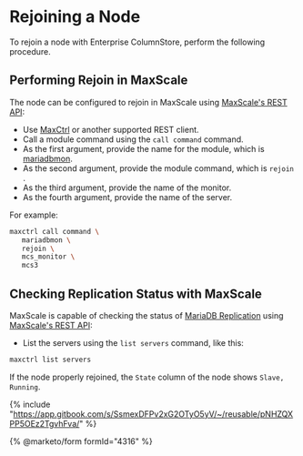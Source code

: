 # Rejoining a Node

To rejoin a node with Enterprise ColumnStore, perform the following procedure.

## Performing Rejoin in MaxScale

The node can be configured to rejoin in MaxScale using [MaxScale's REST API](https://app.gitbook.com/s/0pSbu5DcMSW4KwAkUcmX/reference/maxscale-rest-api):

* Use [MaxCtrl](https://app.gitbook.com/s/0pSbu5DcMSW4KwAkUcmX/maxscale-management/administrative-tools-for-mariadb-maxscale-maxctrl) or another supported REST client.
* Call a module command using the `call command` command.
* As the first argument, provide the name for the module, which is [mariadbmon](https://app.gitbook.com/s/0pSbu5DcMSW4KwAkUcmX/reference/maxscale-monitors/mariadb-monitor).
* As the second argument, provide the module command, which is `rejoin` .
* As the third argument, provide the name of the monitor.
* As the fourth argument, provide the name of the server.

For example:

```bash
maxctrl call command \
   mariadbmon \
   rejoin \
   mcs_monitor \
   mcs3
```

## Checking Replication Status with MaxScale

MaxScale is capable of checking the status of [MariaDB Replication](https://app.gitbook.com/s/SsmexDFPv2xG2OTyO5yV/ha-and-performance/standard-replication) using [MaxScale's REST API](https://app.gitbook.com/s/0pSbu5DcMSW4KwAkUcmX/reference/maxscale-rest-api):

* List the servers using the `list servers` command, like this:

```bash
maxctrl list servers
```

If the node properly rejoined, the `State` column of the node shows `Slave, Running`.

{% include "https://app.gitbook.com/s/SsmexDFPv2xG2OTyO5yV/~/reusable/pNHZQXPP5OEz2TgvhFva/" %}

{% @marketo/form formId="4316" %}
